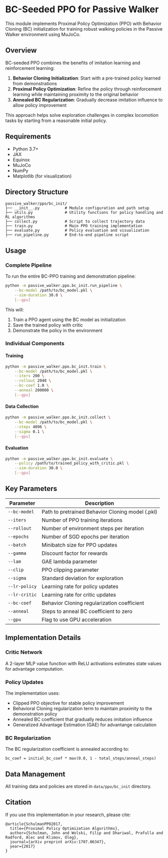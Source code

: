 # BC-Seeded PPO for Passive Walker

This module implements Proximal Policy Optimization (PPO) with Behavior Cloning (BC) initialization for training robust walking policies in the Passive Walker environment using MuJoCo.

## Overview

BC-seeded PPO combines the benefits of imitation learning and reinforcement learning:

1. **Behavior Cloning Initialization**: Start with a pre-trained policy learned from demonstrations
2. **Proximal Policy Optimization**: Refine the policy through reinforcement learning while maintaining proximity to the original behavior
3. **Annealed BC Regularization**: Gradually decrease imitation influence to allow policy improvement

This approach helps solve exploration challenges in complex locomotion tasks by starting from a reasonable initial policy.

## Requirements

- Python 3.7+
- JAX
- Equinox
- MuJoCo
- NumPy
- Matplotlib (for visualization)

## Directory Structure

```
passive_walker/ppo/bc_init/
├── __init__.py           # Module configuration and path setup
├── utils.py              # Utility functions for policy handling and RL algorithms
├── collect.py            # Script to collect trajectory data
├── train.py              # Main PPO training implementation
├── evaluate.py           # Policy evaluation and visualization
├── run_pipeline.py       # End-to-end pipeline script
```

## Usage

### Complete Pipeline

To run the entire BC-PPO training and demonstration pipeline:

```bash
python -m passive_walker.ppo.bc_init.run_pipeline \
    --bc-model /path/to/bc_model.pkl \
    --sim-duration 30.0 \
    [--gpu]
```

This will:
1. Train a PPO agent using the BC model as initialization
2. Save the trained policy with critic
3. Demonstrate the policy in the environment

### Individual Components

#### Training

```bash
python -m passive_walker.ppo.bc_init.train \
    --bc-model /path/to/bc_model.pkl \
    --iters 200 \
    --rollout 2048 \
    --bc-coef 1.0 \
    --anneal 200000 \
    [--gpu]
```

#### Data Collection

```bash
python -m passive_walker.ppo.bc_init.collect \
    --bc-model /path/to/bc_model.pkl \
    --steps 4096 \
    --sigma 0.1 \
    [--gpu]
```

#### Evaluation

```bash
python -m passive_walker.ppo.bc_init.evaluate \
    --policy /path/to/trained_policy_with_critic.pkl \
    --sim-duration 30.0 \
    [--gpu]
```

## Key Parameters

| Parameter | Description |
|-----------|-------------|
| `--bc-model` | Path to pretrained Behavior Cloning model (.pkl) |
| `--iters` | Number of PPO training iterations |
| `--rollout` | Number of environment steps per iteration |
| `--epochs` | Number of SGD epochs per iteration |
| `--batch` | Minibatch size for PPO updates |
| `--gamma` | Discount factor for rewards |
| `--lam` | GAE lambda parameter |
| `--clip` | PPO clipping parameter |
| `--sigma` | Standard deviation for exploration |
| `--lr-policy` | Learning rate for policy updates |
| `--lr-critic` | Learning rate for critic updates |
| `--bc-coef` | Behavior Cloning regularization coefficient |
| `--anneal` | Steps to anneal BC coefficient to zero |
| `--gpu` | Flag to use GPU acceleration |

## Implementation Details

### Critic Network

A 2-layer MLP value function with ReLU activations estimates state values for advantage computation.

### Policy Updates

The implementation uses:
- Clipped PPO objective for stable policy improvement
- Behavioral Cloning regularization term to maintain proximity to the demonstration policy
- Annealed BC coefficient that gradually reduces imitation influence
- Generalized Advantage Estimation (GAE) for advantange calculation

### BC Regularization 

The BC regularization coefficient is annealed according to:
```
bc_coef = initial_bc_coef * max(0.0, 1 - total_steps/anneal_steps)
```

## Data Management

All training data and policies are stored in `data/ppo/bc_init` directory.

## Citation

If you use this implementation in your research, please cite:

```
@article{SchulmanPPO2017,
  title={Proximal Policy Optimization Algorithms},
  author={Schulman, John and Wolski, Filip and Dhariwal, Prafulla and Radford, Alec and Klimov, Oleg},
  journal={arXiv preprint arXiv:1707.06347},
  year={2017}
}
``` 